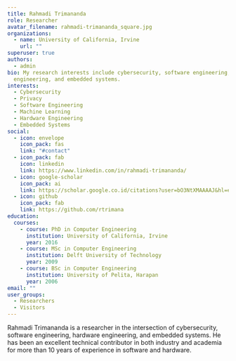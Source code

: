 ```yaml
---
title: Rahmadi Trimananda
role: Researcher
avatar_filename: rahmadi-trimananda_square.jpg
organizations:
  - name: University of California, Irvine
    url: ""
superuser: true
authors:
  - admin
bio: My research interests include cybersecurity, software engineering, hardware
  engineering, and embedded systems.
interests:
  - Cybersecurity
  - Privacy
  - Software Engineering
  - Machine Learning
  - Hardware Engineering
  - Embedded Systems
social:
  - icon: envelope
    icon_pack: fas
    link: "#contact"
  - icon_pack: fab
    icon: linkedin
    link: https://www.linkedin.com/in/rahmadi-trimananda/
  - icon: google-scholar
    icon_pack: ai
    link: https://scholar.google.co.id/citations?user=bO3NtXMAAAAJ&hl=en
  - icon: github
    icon_pack: fab
    link: https://github.com/rtrimana
education:
  courses:
    - course: PhD in Computer Engineering
      institution: University of California, Irvine
      year: 2016
    - course: MSc in Computer Engineering
      institution: Delft University of Technology
      year: 2009
    - course: BSc in Computer Engineering
      institution: University of Pelita, Harapan
      year: 2006
email: ""
user_groups:
  - Researchers
  - Visitors
---
```

Rahmadi Trimananda is a researcher in the intersection of cybersecurity, software engineering, hardware engineering, and embedded systems. He has been an excellent technical contributor in both industry and academia for more than 10 years of experience in software and hardware.